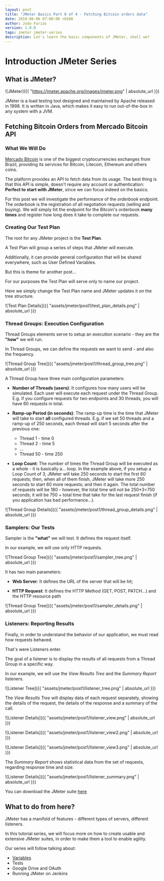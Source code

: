```yaml
---
layout: post
title: "JMeter Basics Part 0 of 4 - Fetching Bitcoin orders data"
date: 2019-06-06 07:00:00 +0100
author: João Farias
version: 1.0.0
tags: jmeter jmeter-series
description: Let's learn the basic components of JMeter, shall we?
---
```


# Introduction JMeter Series

## What is JMeter?

![JMeter]({{ "https://jmeter.apache.org/images/jmeter.png" | absolute_url }})

JMeter is a load testing tool designed and maintained by Apache released in 1998.
It is written in Java, which makes it easy to run out-of-the-box in any system
with a JVM.

## Fetching Bitcoin Orders from Mercado Bitcoin API

### What We Will Do

[Mercado Bitcoin](https://www.mercadobitcoin.com.br) is one of the biggest cryptocurrencies exchanges from Brazil,
providing its services for Bitcoin, Litecoin, Ethereum and others coins.

The platform provides an API to fetch data from its usage. The best thing is that this API is simple, doesn't require any account or authentication: **Perfect to start with JMeter**, since we can focus indeed on the basics.

For this post we will investigate the performance of the _orderbook_ endpoint. The orderbook is the registration of all negotiation requests (selling and buying). We will simply hit the endpoint for the Bitcoin's orderbook **many times** and register how long does it take to complete our requests.

### Creating Our Test Plan

The root for any JMeter project is the **Test Plan**.

A Test Plan will group a series of steps that JMeter will execute.

Additionally, it can provide general configuration that will be shared everywhere, such as User Defined Variables.

But this is theme for another post...

For our purposes the Test Plan will serve only to name our project.

Here we simply change the Test Plan name and JMeter updates it on the tree structure.

![Test Plan Details]({{ "assets/jmeter/post1/test_plan_details.png" | absolute_url }})

### Thread Groups: Execution Configuration

Thread Groups elements serve to setup an execution scenario - they are the **"how"** we will run.

In Thread Groups, we can define the requests we want to send - and also the frequency.

![Thread Group Tree]({{ "assets/jmeter/post1/thread_group_tree.png" | absolute_url }})

A Thread Group have three main configuration parameters:

- **Number of Threads (users)**: It configures how many users will be simulated. Each user will execute each request under the Thread Group. E.g. if you configure requests for two endpoints and 30 threads, you will have 60 requests in total.

- **Ramp-up Period (in seconds)**: The ramp-up time is the time that JMeter will take to start **all** configured threads. E.g. if we set 50 threads and a ramp-up of 250 seconds, each thread will start 5 seconds after the previous one:

  - Thread 1 - time 0
  - Thread 2 - time 5
  - ...
  - Thread 50 - time 250

- **Loop Count**: The number of times the Thread Group will be executed as a whole - it is basically a... loop. In the example above, if you setup a Loop Count of 3, JMeter will take 250 seconds to start the first 60 requests; then, when all of them finish, JMeter will take more 250 seconds to start 60 more requests; and then it again. The total number of requests will be 180 - however, the total time will not be 250*3=750 seconds; it will be 750 + total time that take for the last request finish (if you application has bad performance...).

![Thread Group Details]({{ "assets/jmeter/post1/thread_group_details.png" | absolute_url }})

### Samplers: Our Tests

Sampler is the **"what"** we will test. It defines the request itself. 

In our example, we will use only HTTP requests.

![Thread Group Tree]({{ "assets/jmeter/post1/sampler_tree.png" | absolute_url }})

It has two main parameters:

- **Web Server**: It defines the URL of the server that will be hit;

- **HTTP Request**: It defines the HTTP Method (GET, POST, PATCH...) and the HTTP resource path

![Thread Group Tree]({{ "assets/jmeter/post1/sampler_details.png" | absolute_url }})

### Listeners: Reporting Results

Finally, in order to understand the behavior of our application, we must read how requests behaved.

That's were Listeners enter.

The goal of a listener is to display the results of all requests from a Thread Group in a specific way.

In our example, we will use the _View Results Tree_ and the _Summary Report_ listeners.

![Listener Tree]({{ "assets/jmeter/post1/listener_tree.png" | absolute_url }})

The _View Results Tree_ will display data of each request separately, showing the details of the request, the details of the response and a summary of the call.

![Listener Details]({{ "assets/jmeter/post1/listener_view.png" | absolute_url }})

![Listener Details]({{ "assets/jmeter/post1/listener_view2.png" | absolute_url }})

![Listener Details]({{ "assets/jmeter/post1/listener_view3.png" | absolute_url }})

The _Summary Report_ shows statistical data from the set of requests, regarding response time and size.

![Listener Details]({{ "assets/jmeter/post1/listener_summary.png" | absolute_url }})

You can download the JMeter suite [here](https://raw.githubusercontent.com/JoaoGFarias/JoaoGFarias.github.io/master/assets/jmeter/post1/jmeter_basics.jmx)

## What to do from here?

JMeter has a manifold of features - different types of servers, different listeners.

In this tutorial series, we will focus more on how to create usable and extensive JMeter suites, in order to make them a tool to enable agility.

Our series will follow talking about:

- [Variables](http://thatsabug.com/2019/06/21/jmeter_2.html)
- Tests
- Google Drive and OAuth
- Running JMeter on Jenkins
